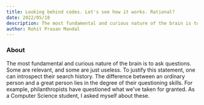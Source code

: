 ```yaml
---
title: Looking behind codes. Let's see how it works. Rational?
date: 2022/05/18
description: The most fundamental and curious nature of the brain is to ask questions. Some are relevant, and some are just useless. To justify this statement, one can introspect their search history. The difference between an ordinary person and a great person lies in the degree of their questioning skills. For example, philanthropists have questioned what we've taken for granted. As a Computer Science student, I asked myself about these.
author: Rohit Prasan Mandal
---
```


### About
The most fundamental and curious nature of the brain is to ask questions. Some are relevant, and some are just useless. To justify this statement, one can introspect their search history. The difference between an ordinary person and a great person lies in the degree of their questioning skills. For example, philanthropists have questioned what we've taken for granted. As a Computer Science student, I asked myself about these.

